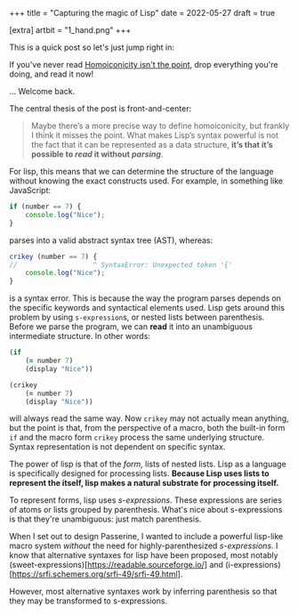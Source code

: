 +++
title = "Capturing the magic of Lisp"
date = 2022-05-27
draft = true

[extra]
artbit = "1_hand.png"
+++

This is a quick post so let's just jump right in:

If you've never read [Homoiconicity isn't the point](http://calculist.org/blog/2012/04/17/homoiconicity-isnt-the-point/), drop everything you're doing, and read it now!

... Welcome back.

The central thesis of the post is front-and-center:

> Maybe there’s a more precise way to define homoiconicity, but frankly I think it misses the point. What makes Lisp’s syntax powerful is not the fact that it can be represented as a data structure, **it’s that it’s possible to *read* it without *parsing***.

For lisp, this means that we can determine the structure of the language without knowing the exact constructs used. For example, in something like JavaScript:

```javascript
if (number == 7) { 
    console.log("Nice");
}
```

parses into a valid abstract syntax tree (AST), whereas:

```javascript
crikey (number == 7) {
//                   ^ SyntaxError: Unexpected token '{'
    console.log("Nice");
}
```

is a syntax error. This is because the way the program parses depends on the specific keywords and syntactical elements used. Lisp gets around this problem by using `s-expression`s, or nested lists between parenthesis. Before we parse the program, we can **read** it into an unambiguous intermediate structure. In other words:

```clojure
(if 
    (= number 7)
    (display "Nice"))

(crikey 
    (= number 7)
    (display "Nice"))
```

will always read the same way. Now `crikey` may not actually mean anything, but the point is that, from the perspective of a macro, both the built-in form `if` and the macro form `crikey` process the same underlying structure. Syntax representation is not dependent on specific syntax.

The power of lisp is that of the *form*, lists of nested lists. Lisp as a language is specifically designed for processing lists. **Because Lisp uses lists to represent the itself, lisp makes a natural substrate for processing itself.**

To represent forms, lisp uses *s-expressions*. These expressions are series of atoms or lists grouped by parenthesis. What's nice about s-expressions is that they're unambiguous: just match parenthesis.

When I set out to design Passerine, I wanted to include a powerful lisp-like macro system *without* the need for highly-parenthesized *s-expressions*. I know that alternative syntaxes for lisp have been proposed, most notably (sweet-expressions)[https://readable.sourceforge.io/] and (i-expressions)[https://srfi.schemers.org/srfi-49/srfi-49.html].

However, most alternative syntaxes work by inferring parenthesis so that they may be transformed to s-expressions.